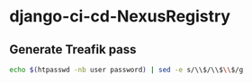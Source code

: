 # django-ci-cd-NexusRegistry

## Generate Treafik pass
```bash
echo $(htpasswd -nb user password) | sed -e s/\\$/\\$\\$/g
```

